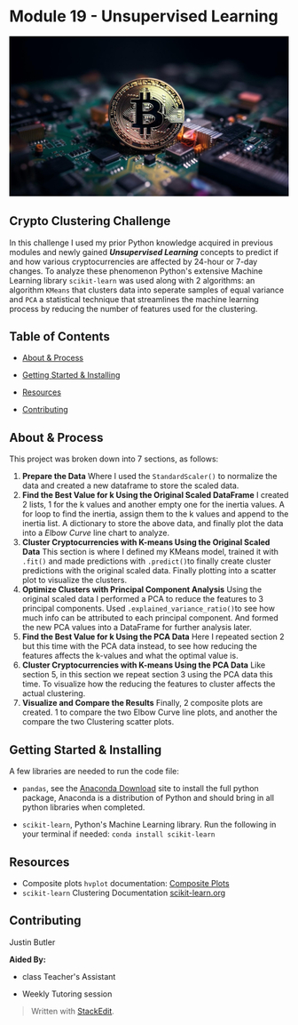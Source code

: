 
# Module 19 - Unsupervised Learning

![Bitcoin](blockchain-technology-controls-digital-currency-transactions-online-generated-by-ai.jpg)

## Crypto Clustering Challenge
In this challenge I used my prior Python knowledge acquired in previous modules and newly gained ***Unsupervised Learning*** concepts to predict if and how various cryptocurrencies are affected by 24-hour or 7-day changes. To analyze these phenomenon Python's extensive Machine Learning library `scikit-learn` was used along with 2 algorithms: an algorithm `KMeans` that clusters data into seperate samples of equal variance and `PCA` a statistical technique that streamlines the machine learning process by reducing the number of features used for the clustering. 
  
  

## Table of Contents

  

- [About & Process](#about--process)

- [Getting Started & Installing](#getting-started--installing)

- [Resources](#resources)

- [Contributing](#contributing)

## About & Process
This project was broken down into 7 sections, as follows: <br>
1. **Prepare the Data**
Where I used the `StandardScaler()` to normalize the data and created a new dataframe to store the scaled data.
2. **Find the Best Value for k Using the Original Scaled DataFrame**
I created 2 lists, 1 for the k values and another empty one for the inertia values. A for loop to find the inertia, assign them to the k values  and append to the inertia list. A dictionary to store the above data, and finally plot the data into a *Elbow Curve* line chart to analyze. 
3. **Cluster Cryptocurrencies with K-means Using the Original Scaled Data**
This section is where I defined my KMeans model, trained it with `.fit()` and made predictions with `.predict()`to finally create cluster predictions with the original scaled data. Finally plotting into a scatter plot to visualize the clusters.
4. **Optimize Clusters with Principal Component Analysis**
Using the original scaled data I performed a PCA to reduce the features to 3 principal components. Used `.explained_variance_ratio()`to see how much info can be attributed to each principal component. And formed the new PCA values into a DataFrame for further analysis later.
5. **Find the Best Value for k Using the PCA Data**
Here I repeated section 2 but this time with the PCA data instead, to see how reducing the features affects the k-values and what the optimal value is. 
6. **Cluster Cryptocurrencies with K-means Using the PCA Data**
Like section 5, in this section we repeat section 3 using the PCA data this time. To visualize how the reducing the features to cluster affects the actual clustering. 
7. **Visualize and Compare the Results**
Finally, 2 composite plots are created. 1 to compare the two Elbow Curve line plots, and another the compare the two Clustering scatter plots. 
  

## Getting Started & Installing

A few libraries are needed to run the code file:

* `pandas`, see the [Anaconda Download](https://www.anaconda.com/distribution/#windows) site to install the full python package, Anaconda is a distribution of Python and should bring in all python libraries when completed.

* `scikit-learn`, Python's Machine Learning library. Run the following in your terminal if needed:
`conda install scikit-learn `


## Resources

* Composite plots `hvplot` documentation: [Composite Plots](https://holoviz.org/tutorial/Composing_Plots.html)
* `scikit-learn` Clustering Documentation [scikit-learn.org](https://scikit-learn.org/stable/modules/clustering.html)


## Contributing

  

Justin Butler

  

**Aided By:**  <br>

* class Teacher's Assistant

* Weekly Tutoring session

> Written with [StackEdit](https://stackedit.io/).